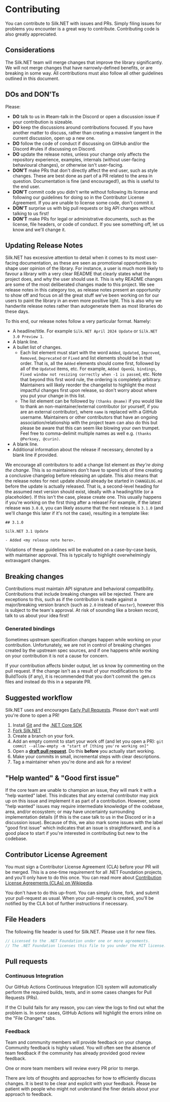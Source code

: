 # Contributing

You can contribute to Silk.NET with issues and PRs. Simply filing issues for problems you encounter is a great way to contribute. Contributing code is also greatly appreciated.

## Considerations
The Silk.NET team will merge changes that improve the library significantly. We will not merge changes that have narrowly-defined benefits, or are breaking in some way. All contributions must also follow all other guidelines outlined in this document.

## DOs and DON'Ts
Please:
- **DO** talk to us in #team-talk in the Discord or open a discussion issue if your contribution is sizeable.
- **DO** keep the discussions around contributions focused. If you have another matter to discuss, rather than creating a massive tangent in the current discussion, open up a new one.
- **DO** follow the code of conduct if discussing on GitHub and/or the Discord #rules if discussing on Discord.
- **DO** update the release notes, unless your change only affects the repository experience, examples, internals (without user-facing behavioural changes), or otherwise isn't user-facing.
- **DON'T** make PRs that don't directly affect the end user, such as style changes. These are best done as part of a PR related to the area in question. Documentation is fine (and encouraged!), as this is useful to the end user.
- **DON'T** commit code you didn't write without following its license and following our guidelines for doing so in the Contributor License Agreement. If you are unable to license some code, don't commit it.
- **DON'T** surprise us with big pull requests or big API changes without talking to us first!
- **DON'T** make PRs for legal or administrative documents, such as the license, file headers, or code of conduct. If you see something off, let us know and we'll change it.

## Updating Release Notes

Silk.NET has excessive attention to detail when it comes to its most user-facing documentation, as these are seen as
promotional opportunities to shape user opinion of the library. For instance, a user is much more likely to favour a
library with a very clear README that clearly states what the project does, and why the user should use it. This is why
README changes are some of the most deliberated changes made to this project. We see release notes in this category too,
as release notes present an opportunity to show off and focus on all the great stuff we've been working on for our users
to paint the library in an even more positive light. This is also why we handwrite release notes rather than
autogenerate them as most libraries do these days.

To this end, our release notes follow a very particular format. Namely:
- A headline/title. For example `Silk.NET April 2024 Update` or `Silk.NET 3.0 Preview 1`.
- A blank line.
- A bullet list of changes.
    - Each list element must start with the word `Added`, `Updated`, `Improved`, `Removed`, `Deprecated` or
      `Fixed` and list elements should be in that order. That is, all the `Added` elements should come first, followed by
      all of the `Updated` items, etc. For example, `Added OpenGL bindings`,
      `Fixed window not resizing correctly when -1 is passed`, etc. Note that beyond this first word rule, the ordering
      is completely arbitrary. Maintainers will likely reorder the changelist to highlight the most impactful changes
      first upon release, so don't worry about where you put your change in this list.
    - The list element can be followed by `(thanks @name)` if you would like to thank an non-maintainer/external
      contributor (or yourself, if you are an external contributor), where `name` is replaced with a GitHub username.
      Maintainers or other contributors that have an ongoing association/relationship with the project team can also do
      this but please be aware that this can seem like blowing your own trumpet. Feel free to comma-delimit multiple
      names as well e.g. `(thanks @Perksey, @curin)`.
- A blank line.
- Additional information about the release if necessary, denoted by a blank line if provided.

We encourage all contributors to add a change list element _as they're doing the change_. This is so maintainers don't
have to spend lots of time creating a conclusive changelog before releasing an update. This also means that the release
notes for next update _should_ already be started in `CHANGELOG.md` before the update is actually released. That is, a
second-level heading for the assumed next version should exist, ideally with a heading/title (or a placeholder). If this
isn't the case, please create one. This usually happens if you're working on the first thing after a release! For
example, if the latest release was `3.0.0`, you can likely assume that the next release is `3.1.0` (and we'll change
this later if it's not the case), resulting in a template like:

```
## 3.1.0

Silk.NET 3.1 Update

- Added <my release note here>.

```

Violations of these guidelines will be evaluated on a case-by-case basis, with maintainer approval. This is typically to
highlight overwhelmingly extravagant changes.

## Breaking changes
Contributions must maintain API signature and behavioral compatibility. Contributions that include breaking changes will be rejected. There are exceptions to this, such as if the contribution is made against a major/breaking version branch (such as `2.0` instead of `master`), however this is subject to the team's approval. At risk of sounding like a broken record, talk to us about your idea first!

### Generated bindings
Sometimes upstream specification changes happen while working on your contribution. Unfortunately, we are not in control of breaking changes created by the upstream spec sources, and if one happens while working on your contribution it is not a cause for concern.

If your contribution affects binder output, let us know by commenting on the pull request. If the change isn't as a result of your modifications to the BuildTools (if any), it is recommended that you don't commit the .gen.cs files and instead do this in a separate PR.

## Suggested workflow
Silk.NET uses and encourages [Early Pull Requests](https://medium.com/practical-blend/pull-request-first-f6bb667a9b6). Please don't wait until you're done to open a PR!

1. Install [Git](https://git-scm.com/downloads) and the [.NET Core SDK](https://www.microsoft.com/net/download)
1. [Fork Silk.NET](https://github.com/dotnet/Silk.NET/fork)
1. Create a branch on your fork.
1. Add an empty commit to start your work off (and let you open a PR): `git commit --allow-empty -m "start of [thing you're working on]"`
1. Open a [**draft pull request**](https://github.blog/2019-02-14-introducing-draft-pull-requests/). Do this **before** you actually start working.
1. Make your commits in small, incremental steps with clear descriptions.
1. Tag a maintainer when you're done and ask for a review!

## "Help wanted" & "Good first issue"
If the core team are unable to champion an issue, they will mark it with a "help wanted" label. This indicates that any external contributor may pick up on this issue and implement it as part of a contribution. However, some "help wanted" issues may require intermediate knowledge of the codebase, area, and/or ecosystem; or may have uncertainty surrounding implementation details (if this is the case talk to us in the Discord or in a discussion issue). Because of this, we also mark some issues with the label "good first issue" which indicates that an issue is straightforward, and is a good place to start if you're interested in contributing but new to the codebase.

## Contributor License Agreement
You must sign a Contributor License Agreement (CLA) before your PR will be merged. This is a one-time requirement for all .NET Foundation projects, and you'll only have to do this once. You can read more about [Contribution License Agreements (CLAs) on Wikipedia](https://en.wikipedia.org/wiki/Contributor_License_Agreement).

You don't have to do this up-front. You can simply clone, fork, and submit your pull-request as usual. When your pull-request is created, you'll be notified by the CLA bot of further instructions if necessary.

## File Headers
The following file header is used for Silk.NET. Please use it for new files.
```cs
// Licensed to the .NET Foundation under one or more agreements.
// The .NET Foundation licenses this file to you under the MIT license.
```

## Pull requests
### Continuous Integration
Our GitHub Actions Continuous Integration (CI) system will automatically perform the required builds, tests, and in some cases changes for Pull Requests (PRs).

If the CI build fails for any reason, you can view the logs to find out what the problem is. In some cases, GitHub Actions will highlight the errors inline on the "File Changes" tabs.

### Feedback
Team and community members will provide feedback on your change. Community feedback is highly valued. You will often see the absence of team feedback if the community has already provided good review feedback.

One or more team members will review every PR prior to merge.

There are lots of thoughts and approaches for how to efficiently discuss changes. It is best to be clear and explicit with your feedback. Please be patient with people who might not understand the finer details about your approach to feedback.
